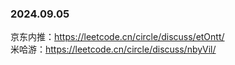 



### 2024.09.05

京东内推：https://leetcode.cn/circle/discuss/etOntt/  
米哈游：https://leetcode.cn/circle/discuss/nbyVil/
